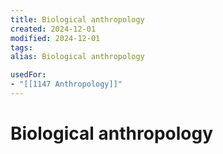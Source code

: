 ```yaml
---
title: Biological anthropology
created: 2024-12-01
modified: 2024-12-01
tags: 
alias: Biological anthropology

usedFor:
- "[[1147 Anthropology]]"
---
```

# Biological anthropology
